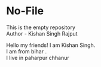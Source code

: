 # No-File
This is the empty repository<br>
Author - Kishan Singh Rajput <br>

Hello my friends! I am Kishan Singh.<br>I am from bihar .<br>
I live in paharpur chhanur

